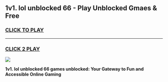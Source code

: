 
## 1v1. lol unblocked 66 - Play Unblocked Gmaes & Free
<h3>
<a href="https://news.freeplayer.one?title=1v1._lol_unblocked_66&ref=16F">CLICK TO PLAY</a></h3>
<hr>

<h3>
<a href="https://news.freeplayer.one?title=1v1._lol_unblocked_66&ref=16F">CLICK 2 PLAY</a>
  
</h3>

<a href="https://news.freeplayer.one?title=1v1._lol_unblocked_66&ref=16F/"><img src="https://clearcache.store/games.png"></a>


**1v1. lol unblocked 66 games unblocked: Your Gateway to Fun and Accessible Online Gaming**
